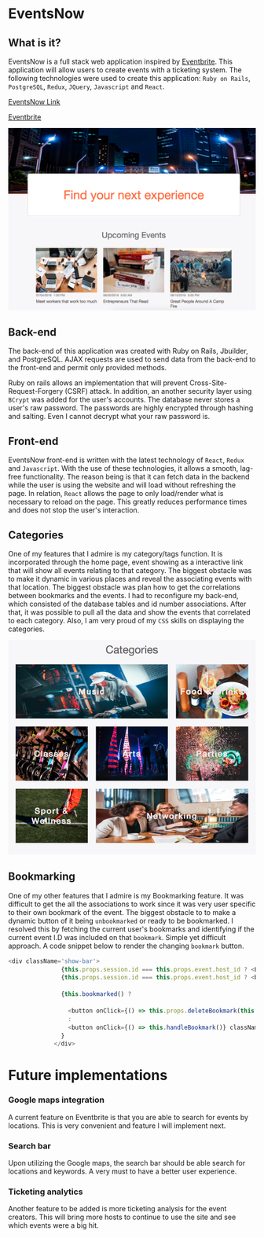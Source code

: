 # EventsNow

## What is it?
EventsNow is a full stack web application inspired by [Eventbrite](https://www.eventbrite.com/).
This application will allow users to create events with a ticketing system. The following technologies were used to create this application: `Ruby on Rails`, `PostgreSQL`, `Redux`, `JQuery`, `Javascript` and `React`.

[EventsNow Link](https://eventsnow.herokuapp.com/#/)

[Eventbrite](https://www.eventbrite.com/)


![Home page view ](https://github.com/Nenry/EventsNow/blob/master/Wireframes/images/eventsnow_homepage.png?raw=true)

## Back-end
The back-end of this application was created with Ruby on Rails, Jbuilder, and PostgreSQL.
AJAX requests are used to send data from the back-end to the front-end and permit only provided methods.

Ruby on rails allows an implementation that will prevent Cross-Site-Request-Forgery (CSRF) attack. In addition, an another security layer using `BCrypt` was added for the user's accounts. The database never stores a user's raw password. The passwords are highly encrypted through hashing and salting. Even I cannot decrypt what your raw password is.

## Front-end
EventsNow front-end is written with the latest technology of `React`, `Redux` and `Javascript`. With the use of these technologies, it allows a smooth, lag-free functionality. The reason being is that it can fetch data in the backend while the user is using the website and will load without refreshing the page. In relation, `React` allows the page to only load/render what is necessary to reload on the page. This greatly reduces performance times and does not stop the user's interaction.


## Categories
One of my features that I admire is my category/tags function. It is incorporated through the home page, event showing as a interactive link that will show all events relating to that category. The biggest obstacle was to make it dynamic in various places and reveal the associating events with that location. The biggest obstacle was plan how to get the correlations between bookmarks and the events. I had to reconfigure my back-end, which consisted of the database tables and id number associations. After that, it was possible to pull all the data and show the events that correlated to each category. Also, I am very proud of my `CSS` skills on displaying the categories.

![Categories](https://github.com/Nenry/EventsNow/blob/master/Wireframes/images/eventsnow_categories.png?raw=true)




## Bookmarking
One of my other features that I admire is my Bookmarking feature. It was difficult to get the all the associations to work since it was very user specific to their own bookmark of the event. The biggest obstacle to to make a dynamic button of it being `unbookmarked` or ready to be bookmarked. I resolved this by fetching the current user's bookmarks and identifying if the current event I.D was included on that `bookmark`. Simple yet difficult approach. A code snippet below to render the changing `bookmark` button.


```javascript
<div className='show-bar'>
               {this.props.session.id === this.props.event.host_id ? <Link to={`/events/${this.props.event.id}/edit`} className="show-bar-button">Edit</Link> : <div></div>}
               {this.props.session.id === this.props.event.host_id ? <button onClick={(e) => this.handleDelete(e)} className="show-bar-button">Delete</button> : <div></div>}

               {this.bookmarked() ?

                 <button onClick={() => this.props.deleteBookmark(this.bookmarked())} className="show-bar-button">Unbookmark</button>
                 :
                 <button onClick={() => this.handleBookmark()} className="show-bar-button">Bookmark</button>
               }
             </div>
```

# Future implementations
### Google maps integration
A current feature on Eventbrite is that you are able to search for events by locations. This is very convenient and feature I will implement next.

### Search bar
Upon utilizing the Google maps, the search bar should be able search for locations and keywords. A very must to have a better user experience.

### Ticketing analytics
Another feature to be added is more ticketing analysis for the event creators. This will bring more hosts to continue to use the site and see which events were a big hit.
